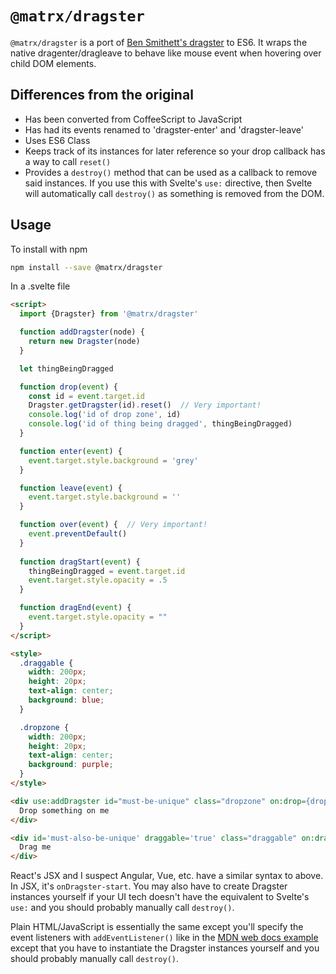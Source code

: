 # `@matrx/dragster`

`@matrx/dragster` is a port of [Ben Smithett's dragster](http://bensmithett.github.io/dragster) to ES6. 
It wraps the native dragenter/dragleave to behave like mouse event when hovering over child DOM elements.

## Differences from the original
  
  * Has been converted from CoffeeScript to JavaScript
  * Has had its events renamed to 'dragster-enter' and 
    'dragster-leave'
  * Uses ES6 Class
  * Keeps track of its instances for later reference so your drop 
    callback has a way to call `reset()`
  * Provides a `destroy()` method that can be used as a callback to 
    remove said instances. If you use this with Svelte's `use:` 
    directive, then Svelte will automatically call `destroy()` as
    something is removed from the DOM.

## Usage

To install with npm

```bash
npm install --save @matrx/dragster
```

In a .svelte file

```html
<script>
  import {Dragster} from '@matrx/dragster'

  function addDragster(node) {
    return new Dragster(node)
  }

  let thingBeingDragged

  function drop(event) {
    const id = event.target.id
    Dragster.getDragster(id).reset()  // Very important!
    console.log('id of drop zone', id)
    console.log('id of thing being dragged', thingBeingDragged)
  }

  function enter(event) {
    event.target.style.background = 'grey'
  }

  function leave(event) {
    event.target.style.background = '' 
  }

  function over(event) {  // Very important!
    event.preventDefault()
  }
  
  function dragStart(event) {
    thingBeingDragged = event.target.id
    event.target.style.opacity = .5
  }

  function dragEnd(event) {
    event.target.style.opacity = ""
  }
</script>

<style>
  .draggable {
    width: 200px;
    height: 20px;
    text-align: center;
    background: blue;
  }

  .dropzone {
    width: 200px;
    height: 20px;
    text-align: center;
    background: purple;
  }
</style>

<div use:addDragster id="must-be-unique" class="dropzone" on:drop={drop} on:dragster-enter={enter} on:dragster-leave={leave} on:dragover={over}>
  Drop something on me
</div>

<div id='must-also-be-unique' draggable='true' class="draggable" on:dragstart={dragStart} on:dragend={dragEnd}>
  Drag me
</div>
```

React's JSX and I suspect Angular, Vue, etc. have a similar syntax to above. In JSX, it's `onDragster-start`. You may also have to
create Dragster instances yourself if your UI tech doesn't have
the equivalent to Svelte's `use:` and you should probably manually 
call `destroy()`.

Plain HTML/JavaScript is essentially the same except you'll specify 
the event listeners with `addEventListener()` like in the 
[MDN web docs example](https://developer.mozilla.org/en-US/docs/Web/API/Document/drag_event) except that you have to instantiate the
Dragster instances yourself and you should probably manually call
`destroy()`.

